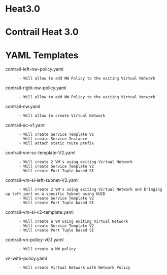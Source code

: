 # Heat3.0
# Contrail Heat 3.0

# YAML Templates

contrail-left-nw-policy.yaml   

          - Will allow to add NW Policy to the exiting Virtual Network

contrail-right-nw-policy.yaml 

          - Will allow to add NW Policy to the exiting Virtual Network

contrail-nw.yaml        

          - Will allow to create Virtual Network

contrail-sc-v1.yaml          

          - Will create Service Template V1
          - Will create Service Instance
          - Will attach static route prefix

contrail-vm-sc-template-V2.yaml

          - Will create 2 VM's using exiting Virtual Network
          - Will create Service Template V2
          - Will create Port Tuple based SI
                                 
contrail-vm-si-left-subnet-V2.yaml

          - Will create 2 VM's using exiting Virtual Network and bringing up left port on a specific Subnet using UUID
          - Will create Service Template V2
          - Will create Port Tuple based SI

contrail-vm-si-v2-template.yaml

          - Will create a VM using exiting Virtual Network
          - Will create Service Template V2
          - Will create Port Tuple based SI

contrail-vn-policy-v0.1.yaml   

          - Will create a NW policy

vn-with-policy.yaml          

          - Will create Virtual Network with Network Policy
